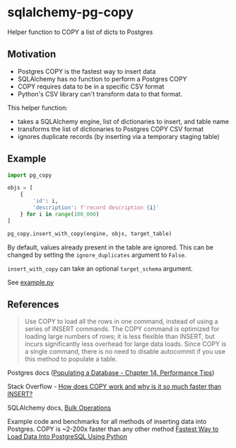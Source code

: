 # sqlalchemy-pg-copy

Helper function to COPY a list of dicts to Postgres

## Motivation

- Postgres COPY is the fastest way to insert data
- SQLAlchemy has no function to perform a Postgres COPY
- COPY requires data to be in a specific CSV format
- Python's CSV library can't transform data to that format.

This helper function:
- takes a SQLAlchemy engine, list of dictionaries to insert, and table name
- transforms the list of dictionaries to Postgres COPY CSV format
- ignores duplicate records (by inserting via a temporary staging table)

## Example

```python
import pg_copy

objs = [
    {
        'id': i,
        'description': f'record description {i}'
    } for i in range(100_000)
]

pg_copy.insert_with_copy(engine, objs, target_table)
```

By default, values already present in the table are ignored. This can be changed by setting the `ignore_duplicates` argument to `False`.

`insert_with_copy` can take an optional `target_schema` argument.

See [example.py](example.py)

## References

> Use COPY to load all the rows in one command, instead of using a series of INSERT commands. The COPY command is optimized for loading large numbers of rows; it is less flexible than INSERT, but incurs significantly less overhead for large data loads. Since COPY is a single command, there is no need to disable autocommit if you use this method to populate a table.

Postgres docs ([Populating a Database - Chapter 14. Performance Tips](https://www.postgresql.org/docs/current/populate.html#POPULATE-COPY-FROM))

Stack Overflow - [How does COPY work and why is it so much faster than INSERT?](https://stackoverflow.com/questions/46715354/how-does-copy-work-and-why-is-it-so-much-faster-than-insert)

SQLAlchemy docs, [Bulk Operations](https://docs.sqlalchemy.org/en/13/orm/persistence_techniques.html#bulk-operations)

Example code and benchmarks for all methods of inserting data into Postgres. COPY is ~2-200x faster than any other method [Fastest Way to Load Data Into PostgreSQL Using Python](https://hakibenita.com/fast-load-data-python-postgresql)